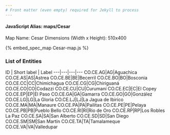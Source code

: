 ```yaml
---
# Front matter (even empty) required for Jekyll to process
---
```


#### JavaScript Alias: maps/Cesar

Map Name: Cesar
Dimensions (Width x Height): 510x400



{% embed_spec_map Cesar-map.js %}

### List of Entities

ID | Short label | Label
---|---|---|---
CO.CE.AG|AG|Aguachica
CO.CE.AS|AS|Astrea
CO.CE.BE|BE|Becerril
CO.CE.BO|BO|Bosconia
CO.CE.CC|CC|Chimichagua
CO.CE.CG|CG|Chiriguaná
CO.CE.CO|CO|Codazzi
CO.CE.CU|CU|Curumaní
CO.CE.EC|EC|El Copey
CO.CE.EP|EP|El Paso
CO.CE.GA|GA|Gamarra
CO.CE.GO|GO|González
CO.CE.LG|LG|La Gloria
CO.CE.LJ|LJ|La Jagua de Ibirico
CO.CE.MA|MA|Manaure
CO.CE.PA|PA|Pailitas
CO.CE.PE|PE|Pelaya
CO.CE.PB|PB|Pueblo Bello
CO.CE.RI|RI|Rio de Oro
CO.CE.RP|RP|Los Robles La Paz
CO.CE.SA|SA|San Alberto
CO.CE.SD|SD|San Diego
CO.CE.SM|SM|San Martín
CO.CE.TA|TA|Tamalameque
CO.CE.VA|VA|Valledupar